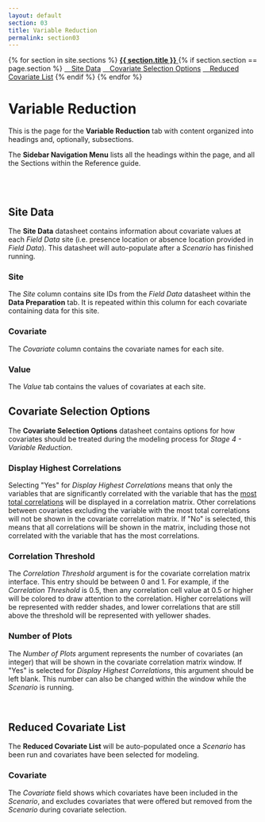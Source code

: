 ```yaml
---
layout: default
section: 03
title: Variable Reduction
permalink: section03
---
```



<!--- Sidebar Navigation Menu --->
<div class="sidenav">
    {% for section in site.sections %}
        <a href="{{site.baseurl}}{{ section.url }}"> <b>{{ section.title }}</b> </a>
        {% if section.section == page.section %}
            <a href="#heading01"> &emsp;Site Data</a>
            <a href="#heading02"> &emsp;Covariate Selection Options</a>
            <a href="#heading03"> &emsp;Reduced Covariate List</a>
        {% endif %}
    {% endfor %}
</div>

# **Variable Reduction**

This is the page for the **Variable Reduction** tab with content organized into headings and, optionally, subsections.

The **Sidebar Navigation Menu** lists all the headings within the page, and all the Sections within the Reference guide. 

<br>
<br>

<p id="heading01"> <h2>Site Data</h2> </p>

The **Site Data** datasheet contains information about covariate values at each *Field Data* site (i.e. presence location or absence location provided in *Field Data*). This datasheet will auto-populate after a *Scenario* has finished running. 

### Site
The *Site* column contains site IDs from the *Field Data* datasheet within the **Data Preparation** tab. It is repeated within this column for each covariate containing data for this site.
### Covariate
The *Covariate* column contains the covariate names for each site.
### Value
The *Value* tab contains the values of covariates at each site. 
<br>

<p id="heading02"> <h2>Covariate Selection Options</h2> </p>

The **Covariate Selection Options** datasheet contains options for how covariates should be treated during the modeling process for *Stage 4 - Variable Reduction*.

### Display Highest Correlations
Selecting "Yes" for *Display Highest Correlations* means that only the variables that are significantly correlated with the variable that has the <u>most total correlations</u> will be displayed in a correlation matrix. Other correlations between covariates excluding the variable with the most total correlations will not be shown in the covariate correlation matrix. If "No" is selected, this means that all correlations will be shown in the matrix, including those not correlated with the variable that has the most correlations.
### Correlation Threshold
The *Correlation Threshold* argument is for the covariate correlation matrix interface. This entry should be between 0 and 1. For example, if the *Correlation Threshold* is 0.5, then any correlation cell value at 0.5 or higher will be colored to draw attention to the correlation. Higher correlations will be represented with redder shades, and lower correlations that are still above the threshold will be represented with yellower shades. 
### Number of Plots
The *Number of Plots* argument represents the number of covariates (an integer) that will be shown in the covariate correlation matrix window. If "Yes" is selected for *Display Highest Correlations*, this argument should be left blank. This number can also be changed within the window while the *Scenario* is running. 

<br>

<p id="heading03"> <h2>Reduced Covariate List</h2> </p>

The **Reduced Covariate List** will be auto-populated once a *Scenario* has been run and covariates have been selected for modeling. 

### Covariate
The *Covariate* field shows which covariates have been included in the *Scenario*, and excludes covariates that were offered but removed from the *Scenario* during covariate selection.
<br>

